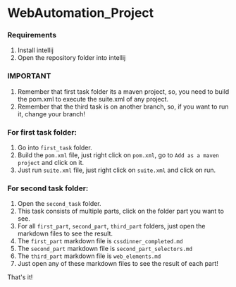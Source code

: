 # WebAutomation_Project

### Requirements
1. Install intellij
2. Open the repository folder into intellij

### IMPORTANT
1. Remember that first task folder its a maven project, so, you need to build the pom.xml to execute the suite.xml of any project.
2. Remember that the third task is on another branch, so, if you want to run it, change your branch!

### For first task folder:
1. Go into `first_task` folder.
2. Build the `pom.xml` file, just right click on `pom.xml`, go to `Add as a maven project` and click on it.
3. Just run `suite.xml` file, just right click on `suite.xml` and click on run.

### For second task folder:
1. Open the `second_task` folder.
2. This task consists of multiple parts, click on the folder part you want to see.
3. For all `first_part`, `second_part`, `third_part` folders, just open the markdown files to see the result.
4. The `first_part` markdown file is `cssdinner_completed.md`
5. The `second_part` markdown file is `second_part_selectors.md`
6. The `third_part` markdown file is `web_elements.md`
7. Just open any of these markdown files to see the result of each part!

That's it!
